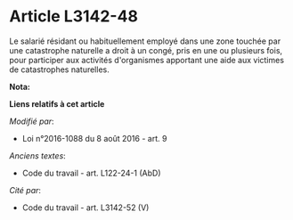 # Article L3142-48

Le salarié résidant ou habituellement employé dans une zone touchée par une catastrophe naturelle a droit à un congé, pris en
une ou plusieurs fois, pour participer aux activités d'organismes apportant une aide aux victimes de catastrophes naturelles.

**Nota:**



**Liens relatifs à cet article**

_Modifié par_:

  - Loi n°2016-1088 du 8 août 2016 - art. 9

_Anciens textes_:

  - Code du travail - art. L122-24-1 (AbD)

_Cité par_:

  - Code du travail - art. L3142-52 (V)
